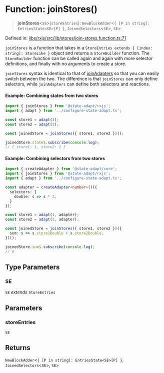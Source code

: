 # Function: joinStores()

> **joinStores**\<`SE`\>(`storeEntries`): `NewBlockAdder`\<`{ [P in string]: EntriesState<SE>[P] }`, `JoinedSelectors`\<`SE`\>, `SE`\>

Defined in: [libs/rxjs/src/lib/stores/join-stores.function.ts:71](https://github.com/state-adapt/state-adapt/blob/4ff8540684d6d76a52452612f8fa44ffd7c6016a/libs/rxjs/src/lib/stores/join-stores.function.ts#L71)

`joinStores` is a function that takes in a `StoreEntries extends { [index: string]: StoreLike }` object and returns a `StoreBuilder` function.
The `StoreBuilder` function can be called again and again with more selector definitions, and finally with no arguments to create a store.

`joinStores` syntax is identical to that of [joinAdapters](../../core/src/joinAdapters.md) so that you can easily switch between the two.
The difference is that `joinStores` can only define selectors, while `joinAdapters` can define both selectors and reactions.

#### Example: Combining states from two stores

```typescript
import { joinStores } from '@state-adapt/rxjs';
import { adapt } from '../configure-state-adapt.ts';

const store1 = adapt(1);
const store2 = adapt(2);

const joinedStore = joinStores({ store1, store2 })();

joinedStore.state$.subscribe(console.log);
// { store1: 1, store2: 2 }
```

#### Example: Combining selectors from two stores

```typescript
import { createAdapter } from '@state-adapt/core';
import { joinStores } from '@state-adapt/rxjs';
import { adapt } from '../configure-state-adapt.ts';

const adapter = createAdapter<number>()({
  selectors: {
    double: s => s * 2,
  }
});

const store1 = adapt(1, adapter);
const store2 = adapt(2, adapter);

const joinedStore = joinStores({ store1, store2 })({
  sum: s => s.store1Double + s.store2Double,
})();

joinedStore.sum$.subscribe(console.log);
// 6
```

## Type Parameters

### SE

`SE` *extends* `StoreEntries`

## Parameters

### storeEntries

`SE`

## Returns

`NewBlockAdder`\<`{ [P in string]: EntriesState<SE>[P] }`, `JoinedSelectors`\<`SE`\>, `SE`\>

